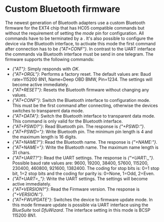# Custom Bluetooth firmware
The newest generation of Bluetooth adapters use a custom Bluetooth firmware for the EXT4 chip that has HC05 compatible commands but without the requirement of setting the _mode_ pin for configuration. All commands have to be terminated by a <CR><LF>.
It's also possible to configure the device via the Bluetooth interface, to activate this mode the first command after connection has to be _{"AT+CONF"}_.
In contrast to the UART interface the commands via Bluetooth interface must be send in one telegram.
The firmware supports the following commands:
* _{"AT"}_: Simply responds with _OK_.
* _{"AT+ORGL"}_: Performs a factory reset. The default values are: Baud rate=115200 8N1, Name=Deep OBD BMW, Pin=1234. The settings will become active immediately.
* _{"AT+RESET"}_: Resets the Bluetooth firmware without changing any values.
* _{"AT+CONF"}_: Switch the Bluetooth interface to configuration mode. This must be the first command after connecting, otherwise the devices switches to transparent data mode.
* _{"AT+DATA"}_: Switch the Bluetooth interface to transparent data mode. This command is only valid for the Bluetooth interface.
* _{"AT+PSWD?"}_: Read Bluetooth pin. The response is _{"+PSWD:<pin>"}_.
* _{"AT+PSWD=<pin>"}_: Write Bluetooth pin. The minimum pin length is 4 and the maximum length is 16 digits.
* _{"AT+NAME?"}_: Read the Bluetooth name. The response is _{"+NAME:<name>"}_.
* _{"AT+NAME=<name>"}_: Write the Bluetooth name. The maximum name length is 31 chars.
* _{"AT+UART?"}_: Read the UART settings. The response is _{"+UART:<baud rate>,<stop bits>,<parity>"}_. Possible baud rate values are: 9600, 19200, 38400, 57600, 115200, 230400, 460800, 921600, 1382400. The coding for stop bits is: 0=1 stop bit, 1=2 stop bits and the coding for parity is: 0=None, 1=Odd, 2=Even.
* _{"AT+UART=<baud rate>,<stop bits>,<parity>"}_: Write the UART settings. The settings will become active immediately.
* _{"AT+VERSION?"}_: Read the Firmware version. The response is _{"+VERSION:<version>"}_.
* _{"AT+FWUPDATE"}_: Switches the device to firmware update mode. In this mode firmware update is possible via UART interface using the _BlueSuite_ tool _DfuWizard_. The interface setting in this mode is BCSP 115200 8N1.
